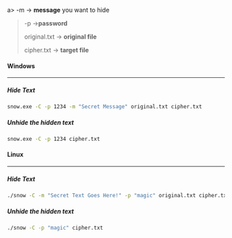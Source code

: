 a> \-m → **message** you want to hide
>
> \-p →**password**
>
> original.txt → **original file**
>
> cipher.txt → **target file**

#### Windows
---
##### Hide  Text
```bash
snow.exe -C -p 1234 -m "Secret Message" original.txt cipher.txt
```
##### Unhide the hidden text
```bash
snow.exe -C -p 1234 cipher.txt
```

#### Linux
---
##### Hide  Text
```bash
./snow -C -m "Secret Text Goes Here!" -p "magic" original.txt cipher.txt 
```
##### Unhide the hidden text
```bash
./snow -C -p "magic" cipher.txt
```

